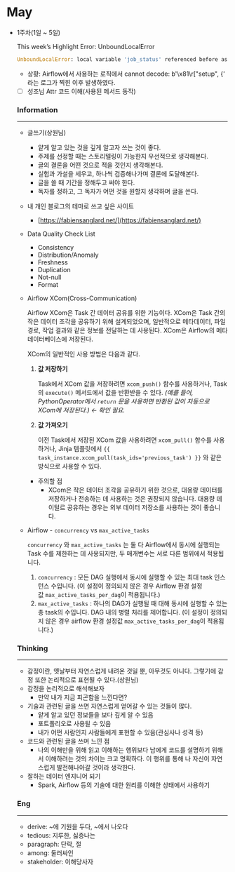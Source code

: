 # May

- 1주차(1일 ~ 5일)
    
    This week’s Highlight Error: UnboundLocalError
    
    ```python
    UnboundLocalError: local variable 'job_status' referenced before assignment
    ```
    
    - 상황: Airflow에서 사용하는 로직에서 cannot decode: b'\x81\r["setup", {' 라는 로그가 찍힌 이후 발생하였다.
    - [ ]  성조님 Attr 코드 이해(사용된 메서드 동작)
    
    ### Information
    
    ---
    
    - 글쓰기(상원님)
        - 얕게 알고 있는 것을 깊게 알고자 쓰는 것이 좋다.
        - 주제를 선정할 때는 스토리텔링이 가능한지 우선적으로 생각해본다.
        - 글의 결론을 어떤 것으로 적을 것인지 생각해본다.
        - 실험과 가설을 세우고, 하나씩 검증해나가며 결론에 도달해본다.
        - 글을 쓸 때 기간을 정해두고 써야 한다.
        - 독자를 정하고, 그 독자가 어떤 것을 원할지 생각하며 글을 쓴다.
    - 내 개인 블로그의 테마로 쓰고 싶은 사이트
        - [https://fabiensanglard.net/](https://fabiensanglard.net/)
    - Data Quality Check List
        - Consistency
        - Distribution/Anomaly
        - Freshness
        - Duplication
        - Not-null
        - Format
    - Airflow XCom(Cross-Communication)
        
        Airflow XCom은 Task 간 데이터 공유를 위한 기능이다. XCom은 Task 간의 작은 데이터 조각을 공유하기 위해 설계되었으며, 일반적으로 메타데이터, 파일 경로, 작업 결과와 같은 정보를 전달하는 데 사용된다. XCom은 Airflow의 메타데이터베이스에 저장된다.
        
        XCom의 일반적인 사용 방법은 다음과 같다.
        
        1. **값 저장하기**
            
            Task에서 XCom 값을 저장하려면 `xcom_push()` 함수를 사용하거나, Task의 `execute()` 메서드에서 값을 반환받을 수 있다. *(예를 들어, PythonOperator에서 `return` 문을 사용하면 반환된 값이 자동으로 XCom에 저장된다.) ← 확인 필요.*
            
        2. **값 가져오기**
            
            이전 Task에서 저장된 XCom 값을 사용하려면 `xcom_pull()` 함수를 사용하거나, Jinja 템플릿에서 `{{ task_instance.xcom_pull(task_ids='previous_task') }}` 와 같은 방식으로 사용할 수 있다.
            
        - 주의할 점
            - XCom은 작은 데이터 조각을 공유하기 위한 것으로, 대용량 데이터를 저장하거나 전송하는 데 사용하는 것은 권장되지 않습니다. 대용량 데이털르 공유하는 경우는 외부 데이터 저장소를 사용하는 것이 좋습니다.
    - Airflow - `concurrency` vs `max_active_tasks`
        
        `concurrency` 와 `max_active_tasks` 는 둘 다 Airflow에서 동시에 실행되는 Task 수를 제한하는 데 사용되지만, 두 매개변수는 서로 다른 범위에서 적용됩니다.
        
        1. `concurrency` : 모든 DAG 실행에서 동시에 실행할 수 있는 최대 task 인스턴스 수입니다. (이 설정이 정의되지 않은 경우 Airflow 환경 설정값 `max_active_tasks_per_dag`이 적용됩니다.)
        2. `max_active_tasks` : 하나의 DAG가 실행될 때 대해 동시에 실행할 수 있는 총 task의 수입니다. DAG 내의 병렬 처리를 제어합니다. (이 설정이 정의되지 않은 경우 airflow 환경 설정값 `max_active_tasks_per_dag`이 적용됩니다.)
    
    ### Thinking
    
    ---
    
    - 감정이란, 옛날부터 자연스럽게 내려온 것일 뿐, 아무것도 아니다. 그렇기에 감정 또한 논리적으로 표현될 수 있다.(상원님)
    - 감정을 논리적으로 해석해보자
        - 만약 내가 지금 피곤함을 느낀다면?
    - 기술과 관련된 글을 쓰면 자연스럽게 얻어갈 수 있는 것들이 많다.
        - 얕게 알고 있던 정보들을 보다 깊게 알 수 있음
        - 포트폴리오로 사용될 수 있음
        - 내가 어떤 사람인지 사람들에게 표현할 수 있음(관심사나 성격 등)
    - 코드와 관련된 글을 쓰며 느낀 점
        - 나의 이해만을 위해 읽고 이해하는 행위보다 남에게 코드를 설명하기 위해서 이해하려는 것의 차이는 크고 명확하다. 이 행위를 통해 나 자신이 자연스럽게 발전해나아갈 것이라 생각한다.
    - 잘하는 데이터 엔지니어 되기
        - Spark, Airflow 등의 기술에 대한 원리를 이해한 상태에서 사용하기
        
    
    ### Eng
    
    ---
    
    - derive: ~에 기원을 두다, ~에서 나오다
    - tedious: 지루한, 싫증나는
    - paragraph: 단락, 절
    - among: 둘러싸인
    - stakeholder: 이해당사자
